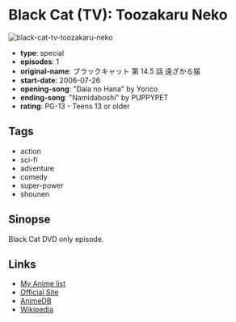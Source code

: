 # Black Cat (TV): Toozakaru Neko

![black-cat-tv-toozakaru-neko](https://cdn.myanimelist.net/images/anime/5/22527.jpg)

-   **type**: special
-   **episodes**: 1
-   **original-name**: ブラックキャット 第 14.5 話 遠ざかる猫
-   **start-date**: 2006-07-26
-   **opening-song**: "Daia no Hana" by Yorico
-   **ending-song**: "Namidaboshi" by PUPPYPET
-   **rating**: PG-13 - Teens 13 or older

## Tags

-   action
-   sci-fi
-   adventure
-   comedy
-   super-power
-   shounen

## Sinopse

Black Cat DVD only episode.

## Links

-   [My Anime list](https://myanimelist.net/anime/2589/Black_Cat_TV__Toozakaru_Neko)
-   [Official Site](http://www.j-blackcat.com/)
-   [AnimeDB](http://anidb.info/perl-bin/animedb.pl?show=anime&aid=3321)
-   [Wikipedia](http://en.wikipedia.org/wiki/Black_Cat_%28manga%29#Anime)

